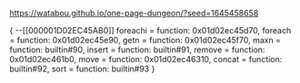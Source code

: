 
https://watabou.github.io/one-page-dungeon/?seed=1645458658

{ --[[000001D02EC45AB0]]
  foreachi = function: 0x01d02ec45d70,
  foreach = function: 0x01d02ec45e90,
  getn = function: 0x01d02ec45f70,
  maxn = function: builtin#90,
  insert = function: builtin#91,
  remove = function: 0x01d02ec461b0,
  move = function: 0x01d02ec46310,
  concat = function: builtin#92,
  sort = function: builtin#93
}